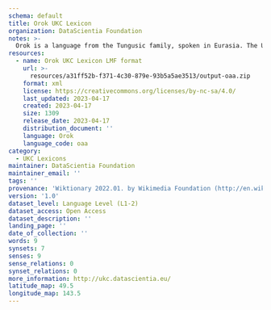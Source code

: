 ```yaml
---
schema: default
title: Orok UKC Lexicon
organization: DataScientia Foundation
notes: >-
  Orok is a language from the Tungusic family, spoken in Eurasia. The UKC Lexicon of Orok is represented as a lexico-semantic network. It consists of words, word senses, synsets, as well as sense-level and synset-level relationships.
resources:
  - name: Orok UKC Lexicon LMF format
    url: >-
      resources/a31ff52b-f371-4c30-879e-93b5a5ae3513/output-oaa.zip
    format: xml
    license: https://creativecommons.org/licenses/by-nc-sa/4.0/
    last_updated: 2023-04-17
    created: 2023-04-17
    size: 1309
    release_date: 2023-04-17
    distribution_document: ''
    language: Orok
    language_code: oaa
category:
  - UKC Lexicons
maintainer: DataScientia Foundation
maintainer_email: ''
tags: ''
provenance: 'Wiktionary 2022.01. by Wikimedia Foundation (http://en.wiktionary.org); Princeton WordNet 2.1 by Princeton University (https://wordnet.princeton.edu)'
version: '1.0'
dataset_level: Language Level (L1-2)
dataset_access: Open Access
dataset_description: ''
landing_page: ''
date_of_collection: ''
words: 9
synsets: 7
senses: 9
sense_relations: 0
synset_relations: 0
more_information: http://ukc.datascientia.eu/
latitude_map: 49.5
longitude_map: 143.5
---
```

